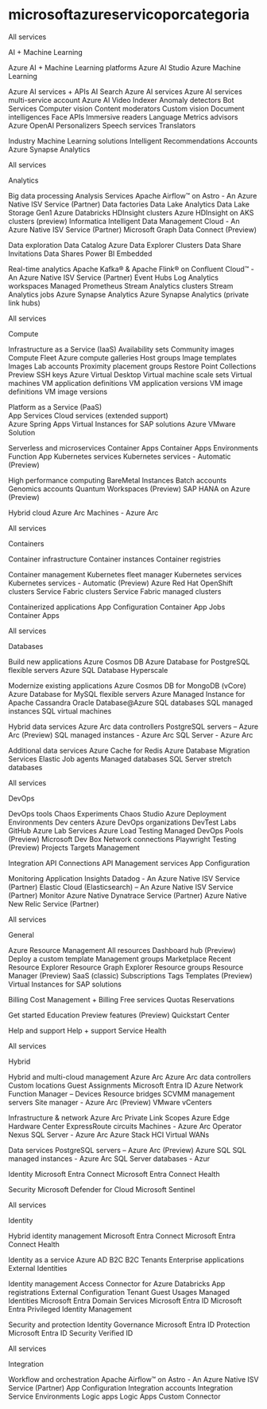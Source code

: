 # microsoftazureservicoporcategoria

All services 

AI + Machine Learning

  Azure AI + Machine Learning platforms
      Azure AI Studio
      Azure Machine Learning

  Azure AI services + APIs
      AI Search
      Azure AI services
      Azure AI services multi-service account
      Azure AI Video Indexer
      Anomaly detectors
      Bot Services
      Computer vision
      Content moderators
      Custom vision
      Document intelligences
      Face APIs
      Immersive readers
      Language
      Metrics advisors
      Azure OpenAI
      Personalizers
      Speech services
      Translators

  Industry Machine Learning solutions
      Intelligent Recommendations Accounts
      Azure Synapse Analytics



All services

Analytics

  Big data processing
      Analysis Services
      Apache Airflow™ on Astro - An Azure Native ISV Service (Partner)
      Data factories
      Data Lake Analytics
      Data Lake Storage Gen1
      Azure Databricks
      HDInsight clusters
      Azure HDInsight on AKS clusters (preview)
      Informatica Intelligent Data Management Cloud - An Azure Native ISV Service (Partner)
      Microsoft Graph Data Connect (Preview)

  Data exploration
      Data Catalog
      Azure Data Explorer Clusters
      Data Share Invitations
      Data Shares
      Power BI Embedded

  Real-time analytics
      Apache Kafka® & Apache Flink® on Confluent Cloud™ - An Azure Native ISV Service (Partner)
      Event Hubs
      Log Analytics workspaces
      Managed Prometheus
      Stream Analytics clusters
      Stream Analytics jobs
      Azure Synapse Analytics
      Azure Synapse Analytics (private link hubs)  



All services

Compute

  Infrastructure as a Service (IaaS)
      Availability sets
      Community images
      Compute Fleet
      Azure compute galleries
      Host groups
      Image templates
      Images
      Lab accounts
      Proximity placement groups
      Restore Point Collections
      Preview
      SSH keys
      Azure Virtual Desktop
      Virtual machine scale sets
      Virtual machines
      VM application definitions
      VM application versions
      VM image definitions
      VM image versions
    
  Platform as a Service (PaaS)  
      App Services
      Cloud services (extended support)  
      Azure Spring Apps
      Virtual Instances for SAP solutions
      Azure VMware Solution

  Serverless and microservices
      Container Apps
      Container Apps Environments
      Function App
      Kubernetes services
      Kubernetes services - Automatic (Preview)

  High performance computing
      BareMetal Instances
      Batch accounts
      Genomics accounts
      Quantum Workspaces (Preview)
      SAP HANA on Azure (Preview)

  Hybrid cloud
      Azure Arc
      Machines - Azure Arc



All services

Containers

  Container infrastructure
      Container instances
      Container registries      

  Container management
      Kubernetes fleet manager
      Kubernetes services
      Kubernetes services - Automatic (Preview)
      Azure Red Hat OpenShift clusters
      Service Fabric clusters
      Service Fabric managed clusters

  Containerized applications
      App Configuration
      Container App Jobs
      Container Apps




All services

Databases
   
  Build new applications
      Azure Cosmos DB
      Azure Database for PostgreSQL flexible servers
      Azure SQL Database Hyperscale

  Modernize existing applications
      Azure Cosmos DB for MongoDB (vCore)
      Azure Database for MySQL flexible servers
      Azure Managed Instance for Apache Cassandra
      Oracle Database@Azure
      SQL databases
      SQL managed instances
      SQL virtual machines

  Hybrid data services
      Azure Arc data controllers
      PostgreSQL servers – Azure Arc (Preview)
      SQL managed instances - Azure Arc
      SQL Server - Azure Arc

  Additional data services
      Azure Cache for Redis
      Azure Database Migration Services
      Elastic Job agents
      Managed databases
      SQL Server stretch databases



All services

DevOps

  DevOps tools
      Chaos Experiments
      Chaos Studio
      Azure Deployment Environments
      Dev centers
      Azure DevOps organizations
      DevTest Labs
      GitHub
      Azure Lab Services
      Azure Load Testing
      Managed DevOps Pools (Preview)
      Microsoft Dev Box
      Network connections
      Playwright Testing (Preview)
      Projects
      Targets Management

  Integration
      API Connections
      API Management services
      App Configuration

  Monitoring
      Application Insights
      Datadog - An Azure Native ISV Service (Partner)
      Elastic Cloud (Elasticsearch) – An Azure Native ISV Service (Partner)
      Monitor
      Azure Native Dynatrace Service (Partner)
      Azure Native New Relic Service (Partner)



All services

General

  Azure Resource Management
      All resources
      Dashboard hub (Preview)
      Deploy a custom template
      Management groups
      Marketplace
      Recent
      Resource Explorer
      Resource Graph Explorer
      Resource groups
      Resource Manager (Preview) 
      SaaS (classic)
      Subscriptions
      Tags
      Templates (Preview)
      Virtual Instances for SAP solutions

  Billing
      Cost Management + Billing
      Free services
      Quotas
      Reservations

  Get started
      Education
      Preview features (Preview) 
      Quickstart Center

  Help and support
      Help + support
      Service Health



All services

Hybrid

  Hybrid and multi-cloud management
      Azure Arc
      Azure Arc data controllers
      Custom locations
      Guest Assignments
      Microsoft Entra ID
      Azure Network Function Manager – Devices
      Resource bridges
      SCVMM management servers
      Site manager - Azure Arc (Preview)
      VMware vCenters

  Infrastructure & network
      Azure Arc Private Link Scopes
      Azure Edge Hardware Center
      ExpressRoute circuits
      Machines - Azure Arc
      Operator Nexus
      SQL Server - Azure Arc
      Azure Stack HCI
      Virtual WANs

  Data services
      PostgreSQL servers – Azure Arc (Preview)
      Azure SQL
      SQL managed instances - Azure Arc
      SQL Server databases - Azur

  Identity
      Microsoft Entra Connect
      Microsoft Entra Connect Health

  Security
      Microsoft Defender for Cloud
      Microsoft Sentinel



All services

Identity

  Hybrid identity management
      Microsoft Entra Connect
      Microsoft Entra Connect Health

  Identity as a service
      Azure AD B2C
      B2C Tenants
      Enterprise applications
      External Identities

  Identity management
      Access Connector for Azure Databricks
      App registrations
      External Configuration Tenant
      Guest Usages
      Managed Identities
      Microsoft Entra Domain Services
      Microsoft Entra ID
      Microsoft Entra Privileged Identity Management

  Security and protection
      Identity Governance
      Microsoft Entra ID Protection
      Microsoft Entra ID Security
      Verified ID

All services

Integration

  Workflow and orchestration
      Apache Airflow™ on Astro - An Azure Native ISV Service (Partner)
      App Configuration
      Integration accounts
      Integration Service Environments
      Logic apps
      Logic Apps Custom Connector


      
